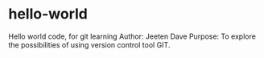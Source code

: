 # hello-world
Hello world code, for git learning
Author: Jeeten Dave
Purpose: To explore the possibilities of using version control tool GIT.
